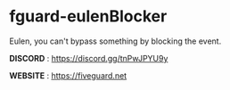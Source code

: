 # fguard-eulenBlocker
Eulen, you can't bypass something by blocking the event.


**DISCORD** : https://discord.gg/tnPwJPYU9y

**WEBSITE** : https://fiveguard.net
